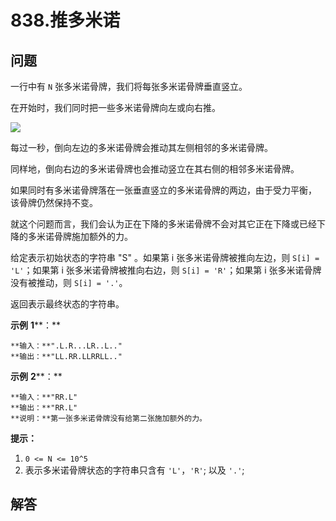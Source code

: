 # 838.推多米诺

## 问题

一行中有 `N` 张多米诺骨牌，我们将每张多米诺骨牌垂直竖立。

在开始时，我们同时把一些多米诺骨牌向左或向右推。

![](https://aliyun-lc-upload.oss-cn-hangzhou.aliyuncs.com/aliyun-lc-upload/uploads/2018/05/19/domino.png)

每过一秒，倒向左边的多米诺骨牌会推动其左侧相邻的多米诺骨牌。

同样地，倒向右边的多米诺骨牌也会推动竖立在其右侧的相邻多米诺骨牌。

如果同时有多米诺骨牌落在一张垂直竖立的多米诺骨牌的两边，由于受力平衡， 该骨牌仍然保持不变。

就这个问题而言，我们会认为正在下降的多米诺骨牌不会对其它正在下降或已经下降的多米诺骨牌施加额外的力。

给定表示初始状态的字符串 "S" 。如果第 i 张多米诺骨牌被推向左边，则 `S[i] = 'L'`；如果第 i 张多米诺骨牌被推向右边，则 `S[i] = 'R'`；如果第 i 张多米诺骨牌没有被推动，则 `S[i] = '.'`。

返回表示最终状态的字符串。

**示例** **1****：**

```
**输入：**".L.R...LR..L.."
**输出：**"LL.RR.LLRRLL.."
```

**示例** **2****：**

```
**输入：**"RR.L"
**输出：**"RR.L"
**说明：**第一张多米诺骨牌没有给第二张施加额外的力。
```

**提示：**

1. `0 <= N <= 10^5`
2. 表示多米诺骨牌状态的字符串只含有 `'L'`，`'R'`; 以及 `'.'`;



## 解答

